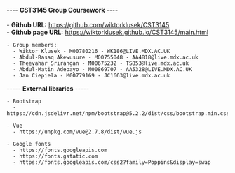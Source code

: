 ---- <b>CST3145 Group Coursework</b> ----
    <br> <br>
    - <b>Github URL:</b> https://github.com/wiktorklusek/CST3145 <br>
    - <b>Github page URL:</b> https://wiktorklusek.github.io/CST3145/main.html

    - Group members:
      - Wiktor Klusek - M00780216 - WK186@LIVE.MDX.AC.UK
      - Abdul-Rasaq Akewusure - M00755048 - AA4818@live.mdx.ac.uk
      - Theevahar Srirangan - M00675232 - TS853@live.mdx.ac.uk
      - Abdul-Matin Adebayo - M00869707 - AA5328@LIVE.MDX.AC.UK
      - Jan Ciepiela - M00779169 - JC1663@live.mdx.ac.uk

 ----- <b>External libraries</b> -----    
  
    - Bootstrap
      - https://cdn.jsdelivr.net/npm/bootstrap@5.2.2/dist/css/bootstrap.min.css
    
    - Vue
      - https://unpkg.com/vue@2.7.8/dist/vue.js
      
    - Google fonts
      - https://fonts.googleapis.com
      - https://fonts.gstatic.com
      - https://fonts.googleapis.com/css2?family=Poppins&display=swap
